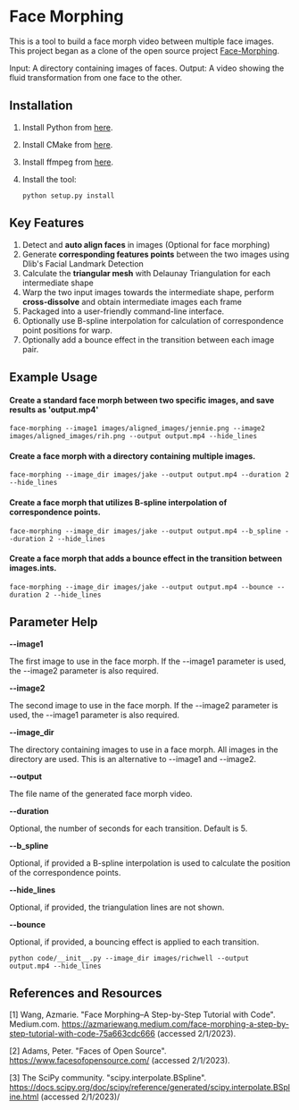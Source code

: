 Face Morphing
===================

This is a tool to build a face morph video between multiple face images.  This project began as a clone of the
open source project [Face-Morphing](https://github.com/Azmarie/Face-Morphing).

Input: A directory containing images of faces.
Output: A video showing the fluid transformation from one face to the other.

Installation
-------------
1.  Install Python from [here](https://www.python.org/).

2.  Install CMake from [here](https://cmake.org/download/).

3.  Install ffmpeg from [here](https://ffmpeg.org/download.html).

4.  Install the tool:

    `python setup.py install`

Key Features
-------------
1. Detect and **auto align faces** in images (Optional for face morphing)
2. Generate **corresponding features points** between the two images using Dlib's Facial Landmark Detection
3. Calculate the **triangular mesh** with Delaunay Triangulation for each intermediate shape
4. Warp the two input images towards the intermediate shape, perform **cross-dissolve** and obtain intermediate images each frame
5. Packaged into a user-friendly command-line interface.
6. Optionally use B-spline interpolation for calculation of correspondence point positions for warp.
7. Optionally add a bounce effect in the transition between each image pair.

Example Usage
-------------
#### Create a standard face morph between two specific images, and save results as 'output.mp4'
`face-morphing --image1 images/aligned_images/jennie.png --image2 images/aligned_images/rih.png --output output.mp4 --hide_lines`

#### Create a face morph with a directory containing multiple images.
`face-morphing --image_dir images/jake --output output.mp4 --duration 2 --hide_lines`

#### Create a face morph that utilizes B-spline interpolation of correspondence points.
`face-morphing --image_dir images/jake --output output.mp4 --b_spline --duration 2 --hide_lines`

#### Create a face morph that adds a bounce effect in the transition between images.ints.
`face-morphing --image_dir images/jake --output output.mp4 --bounce --duration 2 --hide_lines`

Parameter Help
--------------
**--image1 <filename>**

The first image to use in the face morph.  If the --image1 parameter is used, the --image2 parameter is also required.

**--image2 <filename>**

The second image to use in the face morph.  If the --image2 parameter is used, the --image1 parameter is also required.

**--image_dir <directory name>**

The directory containing images to use in a face morph.  All images in the directory are used.  This is an alternative to
--image1 and --image2.

**--output <filename>**

The file name of the generated face morph video.

**--duration**

Optional, the number of seconds for each transition.  Default is 5.

**--b_spline**

Optional, if provided a B-spline interpolation is used to calculate the position of the correspondence points.

**--hide_lines**

Optional, if provided, the triangulation lines are not shown.

**--bounce**

Optional, if provided, a bouncing effect is applied to each transition.

```
python code/__init__.py --image_dir images/richwell --output output.mp4 --hide_lines
```

References and Resources
------------------------
[1] Wang, Azmarie.  "Face Morphing–A Step-by-Step Tutorial with Code".  Medium.com.  https://azmariewang.medium.com/face-morphing-a-step-by-step-tutorial-with-code-75a663cdc666  (accessed 2/1/2023).

[2] Adams, Peter.  "Faces of Open Source".  https://www.facesofopensource.com/ (accessed 2/1/2023).

[3] The SciPy community. "scipy.interpolate.BSpline".  https://docs.scipy.org/doc/scipy/reference/generated/scipy.interpolate.BSpline.html (accessed 2/1/2023)/
